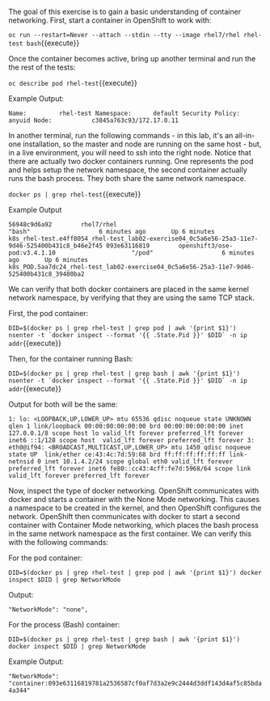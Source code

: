 The goal of this exercise is to gain a basic understanding of container networking. First, start a container in OpenShift to work with:

``oc run --restart=Never --attach --stdin --tty --image rhel7/rhel rhel-test bash``{{execute}}


Once the container becomes active, bring up another terminal and run the the rest of the tests:

``oc describe pod rhel-test``{{execute}}


Example Output:

``Name:			rhel-test
Namespace:		default
Security Policy:	anyuid
Node:			c3845a763c93/172.17.0.11``


In another terminal, run the following commands - in this lab, it's an all-in-one installation, so the master and node are running on the same host - but, in a live environment, you will need to ssh into the right node. Notice that there are actually two docker containers running. One represents the pod and helps setup the network namespace, the second container actually runs the bash process. They both share the same network namespace.

``docker ps | grep rhel-test``{{execute}}


Example Output

``56948c9d6a92        rhel7/rhel                                       "bash"                   6 minutes ago       Up 6 minutes                            k8s_rhel-test.e4ff8054_rhel-test_lab02-exercise04_0c5a6e56-25a3-11e7-9d46-525400b431c8_b46e2f45
093e63116819        openshift3/ose-pod:v3.4.1.10                     "/pod"                   6 minutes ago       Up 6 minutes                            k8s_POD.5aa7dc24_rhel-test_lab02-exercise04_0c5a6e56-25a3-11e7-9d46-525400b431c8_39480ba2``


We can verify that both docker containers are placed in the same kernel network namespace, by verifying that they are using the same TCP stack.

First, the pod container:

``DID=$(docker ps | grep rhel-test | grep pod | awk '{print $1}')
nsenter -t `docker inspect --format '{{ .State.Pid }}' $DID` -n ip addr``{{execute}}

Then, for the container running Bash:

``DID=$(docker ps | grep rhel-test | grep bash | awk '{print $1}')
nsenter -t `docker inspect --format '{{ .State.Pid }}' $DID` -n ip addr``{{execute}}


Output for both will be the same:

``1: lo: <LOOPBACK,UP,LOWER_UP> mtu 65536 qdisc noqueue state UNKNOWN qlen 1
    link/loopback 00:00:00:00:00:00 brd 00:00:00:00:00:00
    inet 127.0.0.1/8 scope host lo
       valid_lft forever preferred_lft forever
    inet6 ::1/128 scope host 
       valid_lft forever preferred_lft forever
3: eth0@if94: <BROADCAST,MULTICAST,UP,LOWER_UP> mtu 1450 qdisc noqueue state UP 
    link/ether ce:43:4c:7d:59:68 brd ff:ff:ff:ff:ff:ff link-netnsid 0
    inet 10.1.4.2/24 scope global eth0
       valid_lft forever preferred_lft forever
    inet6 fe80::cc43:4cff:fe7d:5968/64 scope link 
       valid_lft forever preferred_lft forever``


Now, inspect the type of docker networking. OpenShift communicates with docker and starts a container with the None Mode networking. This causes a namespace to be created in the kernel, and then OpenShift configures the network. OpenShift then communicates with docker to start a second container with Container Mode networking, which places the bash process in the same network namespace as the first container. We can verify this with the following commands:

For the pod container:

``DID=$(docker ps | grep rhel-test | grep pod | awk '{print $1}')
docker inspect $DID | grep NetworkMode``


Output:

``"NetworkMode": "none",``


For the process (Bash) container:

``DID=$(docker ps | grep rhel-test | grep bash | awk '{print $1}')
docker inspect $DID | grep NetworkMode``


Example Output:

``"NetworkMode": "container:093e63116819781a2536587cf0af7d3a2e9c2444d3ddf143d4af5c85bda4a344"``


